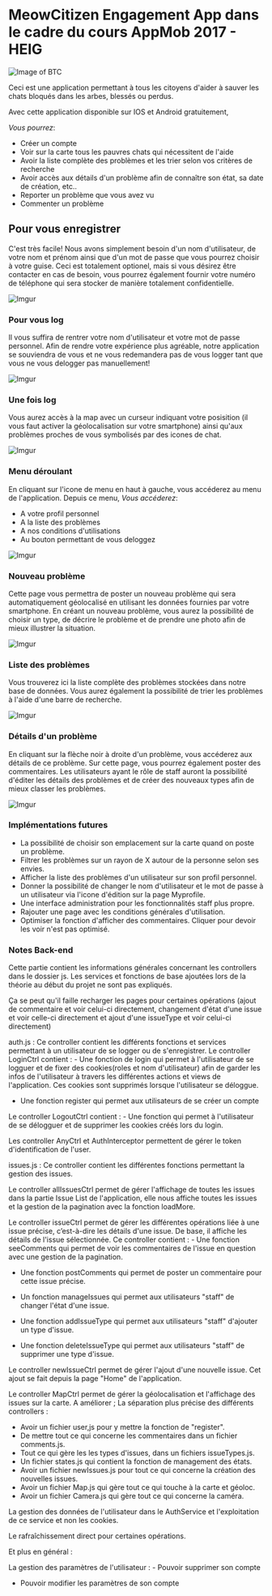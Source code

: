# MeowCitizen Engagement App dans le cadre du cours AppMob 2017 - HEIG

![Image of BTC](http://i.imgur.com/ZZo5Bh1.png)

Ceci est une application permettant à tous les citoyens d'aider à sauver les chats bloqués dans les arbes, blessés ou perdus.

Avec cette application disponible sur IOS et Android gratuitement,

*Vous pourrez*:
* Créer un compte
* Voir sur la carte tous les pauvres chats qui nécessitent de l'aide
* Avoir la liste complète des problèmes et les trier selon vos critères de recherche
* Avoir accès aux détails d'un problème afin de connaître son état, sa date de création, etc..
* Reporter un problème que vous avez vu
* Commenter un problème

## Pour vous enregistrer

C'est très facile! Nous avons simplement besoin d'un nom d'utilisateur, de votre nom et prénom ainsi que d'un mot de passe que vous pourrez choisir à votre guise. Ceci est totalement optionel, mais si vous désirez être contacter en cas de besoin, vous pourrez également fournir votre numéro de téléphone qui sera stocker de manière totalement confidentielle.

![Imgur](http://i.imgur.com/u43DCxx.png)

### Pour vous log

Il vous suffira de rentrer votre nom d'utilisateur et votre mot de passe personnel. Afin de rendre votre expérience plus agréable, notre application se souviendra de vous et ne vous redemandera pas de vous logger tant que vous ne vous delogger pas manuellement!

![Imgur](http://i.imgur.com/2raXsoD.png)

### Une fois log

Vous aurez accès à la map avec un curseur indiquant votre posisition (il vous faut activer la géolocalisation sur votre smartphone) ainsi qu'aux problèmes proches de vous symbolisés par des icones de chat.

![Imgur](http://i.imgur.com/ah1n2Pj.png)

### Menu déroulant

En cliquant sur l'icone de menu en haut à gauche, vous accéderez au menu de l'application. Depuis ce menu,
*Vous accéderez*:
* A votre profil personnel
* A la liste des problèmes
* A nos conditions d'utilisations
* Au bouton permettant de vous deloggez

![Imgur](http://i.imgur.com/U41MUQs.png)

### Nouveau problème

Cette page vous permettra de poster un nouveau problème qui sera automatiquement géolocalisé en utilisant les données fournies par votre smartphone.
En créant un nouveau problème, vous aurez la possibilité de choisir un type, de décrire le problème et de prendre une photo afin de mieux illustrer la situation.

![Imgur](http://i.imgur.com/6WAnLUz.png)

 ### Liste des problèmes

Vous trouverez ici la liste complète des problèmes stockées dans notre base de données. Vous aurez également la possibilité de trier les problèmes à l'aide d'une barre de recherche.

![Imgur](http://i.imgur.com/0Yi147K.png)

 ### Détails d'un problème

En cliquant sur la flèche noir à droite d'un problème, vous accéderez aux détails de ce problème. Sur cette page, vous pourrez également poster des commentaires.
Les utilisateurs ayant le rôle de staff auront la possibilité d'éditer les détails des problèmes et de créer des nouveaux types afin de mieux classer les problèmes.

![Imgur](http://i.imgur.com/0Yi147K.png)

### Implémentations futures 

- La possibilité de choisir son emplacement sur la carte quand on poste un problème.
- Filtrer les problèmes sur un rayon de X autour de la personne selon ses envies.
- Afficher la liste des problèmes d'un utilisateur sur son profil personnel.
- Donner la possibilité de changer le nom d'utilisateur et le mot de passe à un utilisateur via l'icone d'édition sur la page Myprofile.
- Une interface administration pour les fonctionnalités staff plus propre.
- Rajouter une page avec les conditions générales d'utilisation.
- Optimiser la fonction d'afficher des commentaires. Cliquer pour devoir les voir n'est pas optimisé.

### Notes Back-end

Cette partie contient les informations générales concernant les controllers dans le dossier js. Les services et fonctions de base ajoutées lors de la théorie au début du projet ne sont pas expliqués. 

Ça se peut qu'il faille recharger les pages pour certaines opérations (ajout de commentaire et voir celui-ci directement, changement d'état d'une issue et voir celle-ci directement et ajout d'une issueType et voir celui-ci directement)

auth.js :  Ce controller contient les différents fonctions et services permettant à un utilisateur de se logger ou de s'enregistrer.  Le controller LoginCtrl contient : - Une fonction de login qui permet à l'utilisateur de se logguer et de fixer des cookies(roles et nom d'utilisateur) afin de garder les infos de l'utilisateur à travers les différentes actions et views de l'application. Ces cookies sont supprimés lorsque l'utilisateur se déloggue.

- Une fonction register qui permet aux utilisateurs de se créer un compte

Le controller LogoutCtrl contient : - Une fonction qui permet à l'utilisateur de se délogguer et de supprimer les cookies créés lors du login.

Les controller AnyCtrl et AuthInterceptor permettent de gérer le token d'identification de l'user.

issues.js :  Ce controller contient les différentes fonctions permettant la gestion des issues.

Le controller allIssuesCtrl permet de gérer l'affichage de toutes les issues dans la partie Issue List de l'application, elle nous affiche toutes les issues et la gestion de la pagination avec la fonction loadMore.

Le controller issueCtrl permet de gérer les différentes opérations liée à une issue précise, c’est-à-dire les détails d'une issue. De base, il affiche les détails de l'issue sélectionnée.   Ce controller contient :  - Une fonction seeComments qui permet de voir les commentaires de l'issue en question avec une gestion de la pagination.

- Une fonction postComments qui permet de poster un commentaire pour cette issue précise.

- Un fonction manageIssues qui permet aux utilisateurs "staff" de changer l'état d'une issue.

- Une fonction addIssueType qui permet aux utilisateurs "staff" d'ajouter un type d'issue.

- Une fonction deleteIssueType qui permet aux utilisateurs "staff" de supprimer une type d'issue.

Le controller newIssueCtrl permet de gérer l'ajout d'une nouvelle issue. Cet ajout se fait depuis la page "Home" de l'application.

Le controller MapCtrl permet de gérer la géolocalisation et l'affichage des issues sur la carte.  A améliorer ;
 La séparation plus précise des différents controllers :
- Avoir un fichier user,js pour y mettre la fonction de "register".
- De mettre tout ce qui concerne les commentaires dans un fichier comments.js.
- Tout ce qui gère les les types d'issues, dans un fichiers issueTypes.js.
- Un fichier states.js qui contient la fonction de management des états.
- Avoir un fichier newIssues.js pour tout ce qui concerne la création des nouvelles issues.
- Avoir un fichier Map.js qui gère tout ce qui touche à la carte et géoloc.
- Avoir un fichier Camera.js qui gère tout ce qui concerne la caméra. 

La gestion des données de l'utilisateur dans le AuthService et l'exploitation de ce service et non les cookies.

Le rafraîchissement direct pour certaines opérations.

Et plus en général :

La gestion des paramètres de l'utilisateur : - Pouvoir supprimer son compte

- Pouvoir modifier les paramètres de son compte

